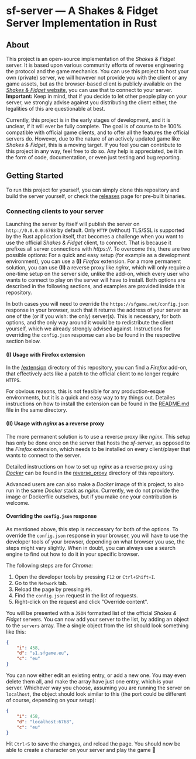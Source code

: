 # sf-server — A Shakes & Fidget Server Implementation in Rust
## About
This project is an open-source implementation of the *Shakes & Fidget* server. It is based upon various community efforts of reverse engineering the protocol and the game mechanics. You can use this project to host your own (private) server, we will however not provide you with the client or any game assets, but as the browser-based client is publicly available on the [*Shakes & Fidget* website](https://sfgame.net), you can use that to connect to your server. **Important:** Keep in mind, that if you decide to let other people play on your server, we strongly advise against you distributing the client either, the legalities of this are questionable at best.

Currently, this project is in the early stages of development, and it is unclear, if it will ever be fully complete. The goal is of course to be 100% compatible with official game clients, and to offer all the features the official servers do. However, due to the nature of an actively updated game like *Shakes & Fidget*, this is a moving target. If you feel you can contribute to this project in any way, feel free to do so. Any help is appreciated, be it in the form of code, documentation, or even just testing and bug reporting.


## Getting Started
To run this project for yourself, you can simply clone this repository and build the server yourself, or check the [releases](https://github.com/the-marenga/sf-server/releases) page for pre-built binaries.

### Connecting clients to your server
Launching the server by itself will publish the server on `http://0.0.0.0:6768` by default. Only `HTTP` (without) TLS/SSL is supported by the Rust application itself, that becomes a challenge when you want to use the official *Shakes & Fidget* client, to connect. That is because it prefixes all server connections with *https://*. To overcome this, there are two possible options: For a quick and easy setup (for example as a development environment), you can use a **(I)** *Firefox* extension. For a more permanent solution, you can use **(II)** a reverse proxy like *nginx*, which will only require a one-time setup on the server side, unlike the add-on, which every user who wants to connect to play on the server will have to install. Both options are described in the following sections, and examples are provided inside this repository.

In both cases you will need to override the `https://sfgame.net/config.json` response in your browser, such that it returns the address of your server as one of the (or if you wish: the only) server(s). This is necessary, for both options, and the only way around it would be to redistribute the client yourself, which we already strongly advised against. Instructions for overriding the `config.json` response can also be found in the respective section below.

#### (I) Usage with Firefox extension
In the [/extension](https://github.com/the-marenga/sf-server/tree/main/extension) directory of this repository, you can find a *Firefox* add-on, that effectively acts like a patch to the official client to no longer require `HTTPS`.

For obvious reasons, this is not feasible for any production-esque environments, but it is a quick and easy way to try things out. Detailes instructions on how to install the extension can be found in the [README.md](https://github.com/the-marenga/sf-server/tree/main/extension/README.md) file in the same directory.

#### (II) Usage with *nginx* as a reverse proxy
The more permanent solution is to use a reverse proxy like *nginx*. This setup has only be done once on the server that hosts the  *sf-server*, as opposed to the *Firefox* extension, which needs to be installed on every client/player that wants to connect to the server.

Detailed instructions on how to set up *nginx* as a reverse proxy using [*Docker*](https://www.docker.com/) can be found in the [reverse_proxy](https://github.com/the-marenga/sf-server/tree/main/reverse_proxy) directory of this repository.

Advanced users are can also make a *Docker* image of this project, to also run in the same *Docker* stack as *nginx*. Currently, we do not provide the image or Dockerfile outselves, but if you make one your contribution is welcome.

#### Overriding the `config.json` response
As mentioned above, this step is neccessary for both of the options. To override the `config.json` response in your browser, you will have to use the developer tools of your browser, depending on what browser you use, the steps might vary slightly. When in doubt, you can always use a search engine to find out how to do it in your specific browser.

The following steps are for *Chrome*:
1. Open the developer tools by pressing `F12` or `Ctrl+Shift+I`.
2. Go to the `Network` tab.
3. Reload the page by pressing `F5`.
4. Find the `config.json` request in the list of requests.
5. Right-click on the request and click "Override content".

You will be presented with a `JSON` formatted list of the official *Shakes & Fidget* servers. You can now add your server to the list, by adding an object to the `servers` array. The a single object from the list should look something like this:
```json
{
    "i": 458,
    "d": "s1.sfgame.eu",
    "c": "eu"
}
```
You can now either edit an existing entry, or add a new one. You may even delete them all, and make the array have just one entry, which is your server. Whichever way you choose, assuming you are running the server on `localhost`, the object should look similar to this (the port could be different of course, depending on your setup):
```json
{
    "i": 458,
    "d": "localhost:6768",
    "c": "eu"
}
```
Hit `Ctrl+S` to save the changes, and reload the page. You should now be able to create a character on your server and play the game 🥳

